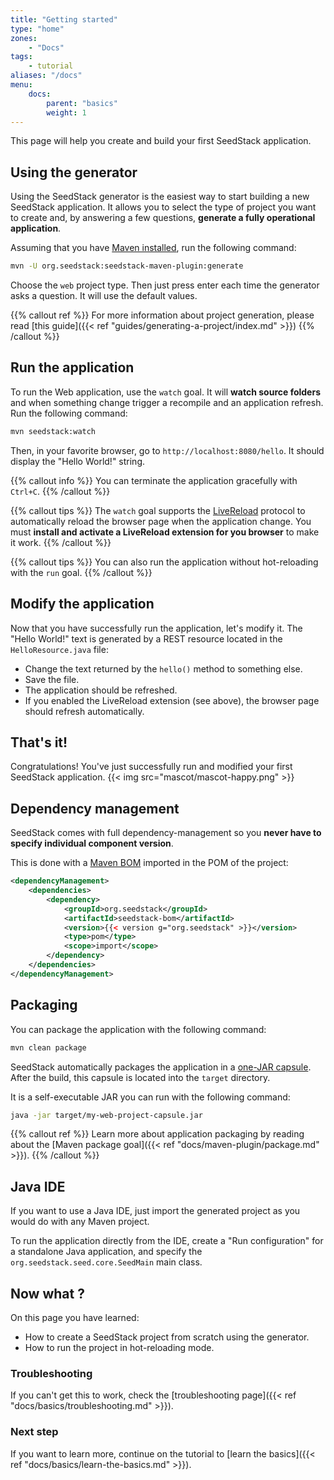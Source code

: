 ```yaml
---
title: "Getting started"
type: "home"
zones:
    - "Docs"
tags:
    - tutorial
aliases: "/docs"    
menu:
    docs:
        parent: "basics"
        weight: 1
---
```


This page will help you create and build your first SeedStack application.<!--more--> 

## Using the generator

Using the SeedStack generator is the easiest way to start building a new SeedStack application. It allows you to select
the type of project you want to create and, by answering a few questions, **generate a fully operational application**.

Assuming that you have [Maven installed](https://maven.apache.org/install.html), run the following command:

```bash
mvn -U org.seedstack:seedstack-maven-plugin:generate
```

Choose the `web` project type. Then just press enter each time the generator asks a question. It will use the default
values.

{{% callout ref %}}
For more information about project generation, please read [this guide]({{< ref "guides/generating-a-project/index.md" >}}) 
{{% /callout %}}

## Run the application

To run the Web application, use the `watch` goal. It will **watch source folders** and when something change trigger a 
recompile and an application refresh. Run the following command:

```bash
mvn seedstack:watch
```   
    
Then, in your favorite browser, go to `http://localhost:8080/hello`. It should display the "Hello World!" string.

{{% callout info %}}
You can terminate the application gracefully with `Ctrl+C`.
{{% /callout %}}

{{% callout tips %}}
The `watch` goal supports the [LiveReload](http://livereload.com/) protocol to automatically reload the browser page when
the application change. You must **install and activate a LiveReload extension for you browser** to make it work. 
{{% /callout %}}

{{% callout tips %}}
You can also run the application without hot-reloading with the `run` goal. 
{{% /callout %}}

## Modify the application

Now that you have successfully run the application, let's modify it. The "Hello World!" text is generated by a REST 
resource located in the `HelloResource.java` file: 
 
* Change the text returned by the `hello()` method to something else.
* Save the file.
* The application should be refreshed.
* If you enabled the LiveReload extension (see above), the browser page should refresh automatically.

## That's it!

Congratulations! You've just successfully run and modified your first SeedStack application.
{{< img src="mascot/mascot-happy.png" >}}

## Dependency management

SeedStack comes with full dependency-management so you **never have to specify individual component version**. 

This is done with a [Maven BOM](https://maven.apache.org/guides/introduction/introduction-to-dependency-mechanism.html#Importing_Dependencies)
imported in the POM of the project:

```xml
<dependencyManagement>
    <dependencies>
        <dependency>
            <groupId>org.seedstack</groupId>
            <artifactId>seedstack-bom</artifactId>
            <version>{{< version g="org.seedstack" >}}</version>
            <type>pom</type>
            <scope>import</scope>
        </dependency>
    </dependencies>
</dependencyManagement>
```

## Packaging

You can package the application with the following command:

```bash
mvn clean package
```

SeedStack automatically packages the application in a [one-JAR capsule](http://www.capsule.io/). After the build, this 
capsule is located into the `target` directory. 

It is a self-executable JAR you can run with the following command:

```bash
java -jar target/my-web-project-capsule.jar
```

{{% callout ref %}}
Learn more about application packaging by reading about the [Maven package goal]({{< ref "docs/maven-plugin/package.md" >}}). 
{{% /callout %}}

## Java IDE 

If you want to use a Java IDE, just import the generated project as you would do with any Maven project.

To run the application directly from the IDE, create a "Run configuration" for a standalone Java application, and 
specify the `org.seedstack.seed.core.SeedMain` main class.

## Now what ?

On this page you have learned:

* How to create a SeedStack project from scratch using the generator.
* How to run the project in hot-reloading mode.

### Troubleshooting

If you can't get this to work, check the [troubleshooting page]({{< ref "docs/basics/troubleshooting.md" >}}).

### Next step

If you want to learn more, continue on the tutorial to [learn the basics]({{< ref "docs/basics/learn-the-basics.md" >}}).
